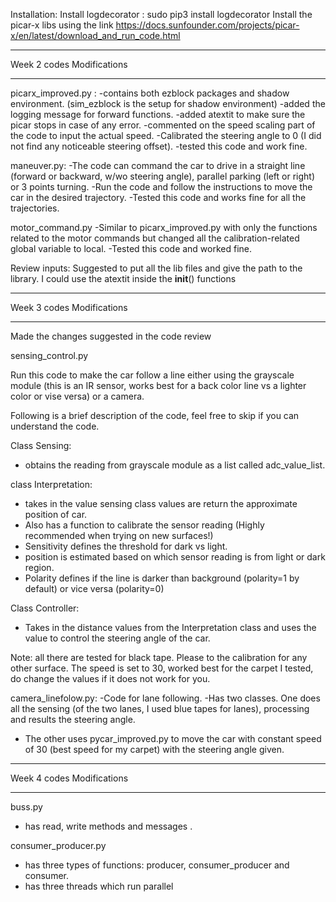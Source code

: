 Installation:
Install logdecorator : sudo pip3 install logdecorator
Install the picar-x libs using the link https://docs.sunfounder.com/projects/picar-x/en/latest/download_and_run_code.html

*****************************************
Week 2 codes Modifications
*********************************************
picarx_improved.py :
-contains both ezblock packages and shadow environment. (sim_ezblock is the setup for shadow environment)
-added the logging message for forward functions.
-added atextit to make sure the picar stops in case of any error.
-commented on the speed scaling part of the code to input the actual speed. -Calibrated the steering angle to 0 (I did not find any noticeable steering offset).
-tested this code and work fine.

maneuver.py:
-The code can command the car to drive in a straight line (forward or backward, w/wo steering angle), parallel parking (left or right) or 3 points turning. -Run the code and follow the instructions to move the car in the desired trajectory.
-Tested this code and works fine for all the trajectories.

motor_command.py
-Similar to picarx_improved.py with only the functions related to the motor commands but changed all the calibration-related global variable to local.
-Tested this code and worked fine.

Review inputs: Suggested to put all the lib files and give the path to the library.
                I could use the atextit inside the __init__() functions

************************************************
Week 3 codes Modifications
*********************************************

Made the changes suggested in the code review

sensing_control.py

Run this code to make the car follow a line either using the grayscale module (this is an IR sensor, works best for a back color line vs a lighter color or vise versa) or a camera.

Following is a brief description of the code, feel free to skip if you can understand the code.

Class Sensing:
- obtains the reading from grayscale module as a list called adc_value_list.

class Interpretation:
- takes in the value sensing class values are return the approximate position of car.
- Also has a function to calibrate the sensor reading (Highly recommended when trying on new surfaces!)
- Sensitivity defines the threshold for dark vs light.
- position is estimated based on which sensor reading is from light or dark region.
- Polarity defines if the line is darker than background (polarity=1 by default) or vice versa (polarity=0)

Class Controller:
- Takes in the distance values from the Interpretation class and uses the value to control the steering angle of the car.



Note:
all there are tested for black tape. Please to the calibration for any other surface.
The speed is set to 30, worked best for the carpet I tested, do change the values if it does not work for you.

camera_linefolow.py:
-Code for lane following.
-Has two classes. One does all the sensing (of the two lanes, I used blue tapes for lanes), processing and results the steering angle.
- The other uses pycar_improved.py to move the car with constant speed of 30 (best speed for my carpet) with the steering angle given.



************************************************
Week 4 codes Modifications
*********************************************
buss.py
- has read, write methods and messages .

consumer_producer.py
- has three types of functions: producer, consumer_producer and consumer.
- has three threads which run parallel
